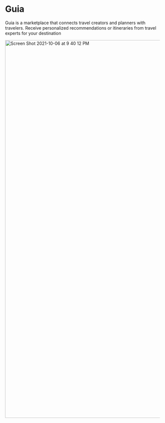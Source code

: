 # Guia

Guia is a marketplace that connects travel creators and planners with travelers. Receive personalized recommendations or itineraries from travel experts for your destination


<img width="1226" alt="Screen Shot 2021-10-06 at 9 40 12 PM" src="https://user-images.githubusercontent.com/3236951/136306843-7cf881e8-804f-4b51-87b0-b713b5b99688.png">

